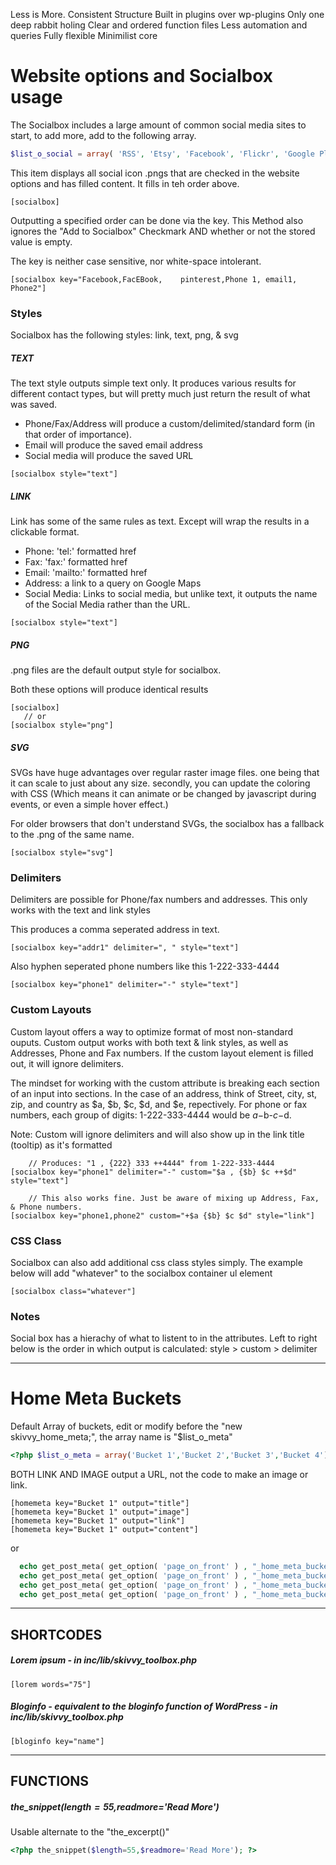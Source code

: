 Less is More.
Consistent Structure
Built in plugins over wp-plugins
Only one deep rabbit holing
Clear and ordered function files
Less automation and queries
Fully flexible
Minimilist core


# Website options and Socialbox usage


The Socialbox includes a large amount of common social media sites to start, to add more, add to the following array.
```php
$list_o_social = array( 'RSS', 'Etsy', 'Facebook', 'Flickr', 'Google Plus', 'Instagram', 'LinkedIn', 'Pinterest', 'Twitter', 'Vimeo', 'Youtube');
```


This item displays all social icon .pngs that are checked in the website options and has filled content. It fills in teh order above.
```
[socialbox]
```

Outputting a specified order can be done via the key. This Method also ignores the "Add to Socialbox" Checkmark AND whether or not the stored value is empty.

The key is neither case sensitive, nor white-space intolerant. 
```
[socialbox key="Facebook,FacEBook,    pinterest,Phone 1, email1, Phone2"]
```

### Styles

Socialbox has the following styles: link, text, png, &amp; svg

##### TEXT

The text style outputs simple text only. It produces various results for different contact types, but will pretty much just return the result of what was saved.

- Phone/Fax/Address will produce a custom/delimited/standard form (in that order of importance).
- Email will produce the saved email address
- Social media will produce the saved URL

````
[socialbox style="text"]
````

##### LINK

Link has some of the same rules as text. Except will wrap the results in a clickable format. 
- Phone: 'tel:' formatted href
- Fax: 'fax:' formatted href
- Email: 'mailto:' formatted href
- Address: a link to a query on Google Maps
- Social Media: Links to social media, but unlike text, it outputs the name of the Social Media rather than the URL.

````
[socialbox style="text"]
````

##### PNG
.png files are the default output style for socialbox. 

Both these options will produce identical results
````
[socialbox]
   // or
[socialbox style="png"]
````

##### SVG

SVGs have huge advantages over regular raster image files. one being that it can scale to just about any size. secondly, you can update the coloring with CSS (Which means it can animate or be changed by javascript during events, or even a simple hover effect.)

For older browsers that don't understand SVGs, the socialbox has a fallback to the .png of the same name.

````
[socialbox style="svg"]
````

### Delimiters

Delimiters are possible for Phone/fax numbers and addresses. This only works with the text and link styles

This produces a comma seperated address in text.
````
[socialbox key="addr1" delimiter=", " style="text"]
````

Also hyphen seperated phone numbers like this 1-222-333-4444
````
[socialbox key="phone1" delimiter="-" style="text"]
````

### Custom Layouts
Custom layout offers a way to optimize format of most non-standard ouputs. Custom output works with both text &amp; link styles, as well as Addresses, Phone and Fax numbers. If the custom layout element is filled out, it will ignore delimiters.

The mindset for working with the custom attribute is breaking each section of an input into sections. In the case of an address, think of Street, city, st, zip, and country as $a, $b, $c, $d, and $e, repectively. For phone or fax numbers, each group of digits: 1-222-333-4444 would be $a-$b-$c-$d.

Note: Custom will ignore delimiters and will also show up in the link title (tooltip) as it's formatted
````
    // Produces: "1 , {222} 333 ++4444" from 1-222-333-4444
[socialbox key="phone1" delimiter="-" custom="$a , {$b} $c ++$d" style="text"]

    // This also works fine. Just be aware of mixing up Address, Fax, & Phone numbers.
[socialbox key="phone1,phone2" custom="+$a {$b} $c $d" style="link"]
````



### CSS Class

Socialbox can also add additional css class styles simply. The example below will add "whatever" to the socialbox container ul element
````
[socialbox class="whatever"]
````

### Notes

Social box has a hierachy of what to listent to in the attributes. Left to right below is the order in which output is calculated: style > custom > delimiter


----

# Home Meta Buckets

Default Array of buckets, edit or modify before the "new skivvy_home_meta;", the array name is "$list_o_meta"
````php
<?php $list_o_meta = array('Bucket 1','Bucket 2','Bucket 3','Bucket 4'); new skivvy_home_meta; ?>
````

BOTH LINK AND IMAGE output a URL, not the code to make an image or link.

````
[homemeta key="Bucket 1" output="title"]
[homemeta key="Bucket 1" output="image"]
[homemeta key="Bucket 1" output="link"]
[homemeta key="Bucket 1" output="content"]
````

or

````php
  echo get_post_meta( get_option( 'page_on_front' ) , "_home_meta_bucket-1_title" , TRUE);
  echo get_post_meta( get_option( 'page_on_front' ) , "_home_meta_bucket-1_image" , TRUE);
  echo get_post_meta( get_option( 'page_on_front' ) , "_home_meta_bucket-1_link" , TRUE);
  echo get_post_meta( get_option( 'page_on_front' ) , "_home_meta_bucket-1_content" , TRUE);
````


----

## SHORTCODES

##### Lorem ipsum - in inc/lib/skivvy_toolbox.php
````
[lorem words="75"]
````

##### Bloginfo - equivalent to the bloginfo function of WordPress - in inc/lib/skivvy_toolbox.php
````
[bloginfo key="name"]
````


----

## FUNCTIONS

##### the_snippet($length=55,$readmore='Read More')
   Usable alternate to the "the_excerpt()"
````php
<?php the_snippet($length=55,$readmore='Read More'); ?>
````